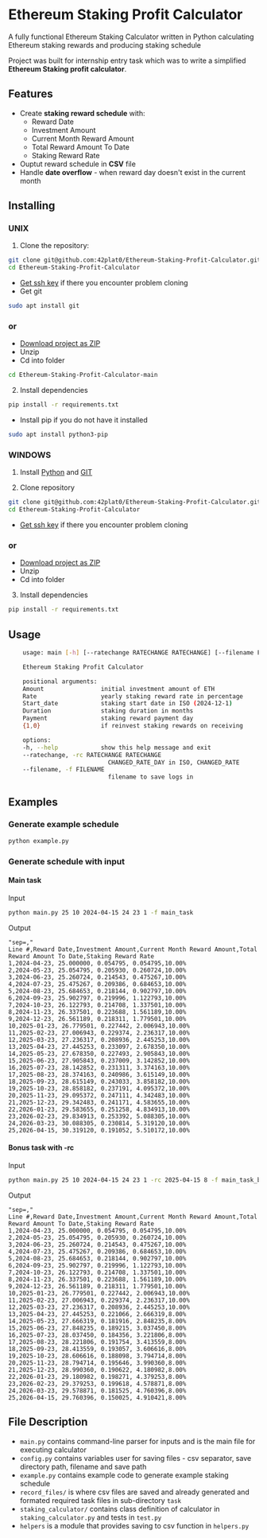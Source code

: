 # Ethereum Staking Profit Calculator

A fully functional Ethereum Staking Calculator written in Python calculating Ethereum staking rewards and producing staking schedule

Project was built for internship entry task which was to write a simplified **Ethereum Staking profit calculator**.

## Features

- Create **staking reward schedule** with:
  - Reward Date
  - Investment Amount
  - Current Month Reward Amount
  - Total Reward Amount To Date
  - Staking Reward Rate
- Ouptut reward schedule in **CSV** file
- Handle **date overflow** - when reward day doesn't exist in the current month

## Installing

### UNIX
1. Clone the repository:


```bash
git clone git@github.com:42plat0/Ethereum-Staking-Profit-Calculator.git
cd Ethereum-Staking-Profit-Calculator
```
- [Get ssh key](https://docs.github.com/en/authentication/connecting-to-github-with-ssh/generating-a-new-ssh-key-and-adding-it-to-the-ssh-agent) if there you encounter problem cloning
- Get git 
```bash
sudo apt install git
```
### or

- [Download project as ZIP](https://github.com/42plat0/Ethereum-Staking-Profit-Calculator/archive/refs/heads/main.zip)
- Unzip
- Cd into folder

```bash
cd Ethereum-Staking-Profit-Calculator-main
```

2. Install dependencies

```bash
pip install -r requirements.txt
```

- Install pip if you do not have it installed

```bash
sudo apt install python3-pip
```

### WINDOWS

1. Install [Python](https://www.python.org/ftp/python/3.12.8/python-3.12.8-amd64.exe) and [GIT](https://git-scm.com/downloads/win)

2. Clone repository


```bash
git clone git@github.com:42plat0/Ethereum-Staking-Profit-Calculator.git
cd Ethereum-Staking-Profit-Calculator
```
- [Get ssh key](https://docs.github.com/en/authentication/connecting-to-github-with-ssh/generating-a-new-ssh-key-and-adding-it-to-the-ssh-agent) if there you encounter problem cloning

### or

- [Download project as ZIP](https://github.com/42plat0/Ethereum-Staking-Profit-Calculator/archive/refs/heads/main.zip)
- Unzip
- Cd into folder

3. Install dependencies

```bash
pip install -r requirements.txt
```

## Usage

```bash
    usage: main [-h] [--ratechange RATECHANGE RATECHANGE] [--filename FILENAME] Amount Rate Start_date Duration Payment {1,0}

    Ethereum Staking Profit Calculator

    positional arguments:
    Amount                initial investment amount of ETH
    Rate                  yearly staking reward rate in percentage
    Start_date            staking start date in ISO (2024-12-1)
    Duration              staking duration in months
    Payment               staking reward payment day
    {1,0}                 if reinvest staking rewards on receiving

    options:
    -h, --help            show this help message and exit
    --ratechange, -rc RATECHANGE RATECHANGE
                            CHANGED_RATE_DAY in ISO, CHANGED_RATE
    --filename, -f FILENAME
                            filename to save logs in
```

## Examples

### Generate example schedule

```bash
python example.py
```

### Generate schedule with input

#### Main task

Input
```bash
python main.py 25 10 2024-04-15 24 23 1 -f main_task
```

Output

```csv
"sep=,"
Line #,Reward Date,Investment Amount,Current Month Reward Amount,Total Reward Amount To Date,Staking Reward Rate
1,2024-04-23, 25.000000, 0.054795, 0.054795,10.00%
2,2024-05-23, 25.054795, 0.205930, 0.260724,10.00%
3,2024-06-23, 25.260724, 0.214543, 0.475267,10.00%
4,2024-07-23, 25.475267, 0.209386, 0.684653,10.00%
5,2024-08-23, 25.684653, 0.218144, 0.902797,10.00%
6,2024-09-23, 25.902797, 0.219996, 1.122793,10.00%
7,2024-10-23, 26.122793, 0.214708, 1.337501,10.00%
8,2024-11-23, 26.337501, 0.223688, 1.561189,10.00%
9,2024-12-23, 26.561189, 0.218311, 1.779501,10.00%
10,2025-01-23, 26.779501, 0.227442, 2.006943,10.00%
11,2025-02-23, 27.006943, 0.229374, 2.236317,10.00%
12,2025-03-23, 27.236317, 0.208936, 2.445253,10.00%
13,2025-04-23, 27.445253, 0.233097, 2.678350,10.00%
14,2025-05-23, 27.678350, 0.227493, 2.905843,10.00%
15,2025-06-23, 27.905843, 0.237009, 3.142852,10.00%
16,2025-07-23, 28.142852, 0.231311, 3.374163,10.00%
17,2025-08-23, 28.374163, 0.240986, 3.615149,10.00%
18,2025-09-23, 28.615149, 0.243033, 3.858182,10.00%
19,2025-10-23, 28.858182, 0.237191, 4.095372,10.00%
20,2025-11-23, 29.095372, 0.247111, 4.342483,10.00%
21,2025-12-23, 29.342483, 0.241171, 4.583655,10.00%
22,2026-01-23, 29.583655, 0.251258, 4.834913,10.00%
23,2026-02-23, 29.834913, 0.253392, 5.088305,10.00%
24,2026-03-23, 30.088305, 0.230814, 5.319120,10.00%
25,2026-04-15, 30.319120, 0.191052, 5.510172,10.00%
```

#### Bonus task with -rc
Input

```bash
python main.py 25 10 2024-04-15 24 23 1 -rc 2025-04-15 8 -f main_task_bonus
```

Output

```csv
"sep=,"
Line #,Reward Date,Investment Amount,Current Month Reward Amount,Total Reward Amount To Date,Staking Reward Rate
1,2024-04-23, 25.000000, 0.054795, 0.054795,10.00%
2,2024-05-23, 25.054795, 0.205930, 0.260724,10.00%
3,2024-06-23, 25.260724, 0.214543, 0.475267,10.00%
4,2024-07-23, 25.475267, 0.209386, 0.684653,10.00%
5,2024-08-23, 25.684653, 0.218144, 0.902797,10.00%
6,2024-09-23, 25.902797, 0.219996, 1.122793,10.00%
7,2024-10-23, 26.122793, 0.214708, 1.337501,10.00%
8,2024-11-23, 26.337501, 0.223688, 1.561189,10.00%
9,2024-12-23, 26.561189, 0.218311, 1.779501,10.00%
10,2025-01-23, 26.779501, 0.227442, 2.006943,10.00%
11,2025-02-23, 27.006943, 0.229374, 2.236317,10.00%
12,2025-03-23, 27.236317, 0.208936, 2.445253,10.00%
13,2025-04-23, 27.445253, 0.221066, 2.666319,8.00%
14,2025-05-23, 27.666319, 0.181916, 2.848235,8.00%
15,2025-06-23, 27.848235, 0.189215, 3.037450,8.00%
16,2025-07-23, 28.037450, 0.184356, 3.221806,8.00%
17,2025-08-23, 28.221806, 0.191754, 3.413559,8.00%
18,2025-09-23, 28.413559, 0.193057, 3.606616,8.00%
19,2025-10-23, 28.606616, 0.188098, 3.794714,8.00%
20,2025-11-23, 28.794714, 0.195646, 3.990360,8.00%
21,2025-12-23, 28.990360, 0.190622, 4.180982,8.00%
22,2026-01-23, 29.180982, 0.198271, 4.379253,8.00%
23,2026-02-23, 29.379253, 0.199618, 4.578871,8.00%
24,2026-03-23, 29.578871, 0.181525, 4.760396,8.00%
25,2026-04-15, 29.760396, 0.150025, 4.910421,8.00%
```

## File Description

- `main.py` contains command-line parser for inputs and is the main file for executing calculator
- `config.py` contains variables user for saving files - csv separator, save directory path, filename and save path
- `example.py` contains example code to generate example staking schedule
- `record_files/` is where csv files are saved and already generated and formated required task files in sub-directory `task`
- `staking_calculator/` contains class definition of calculator in `staking_calculator.py` and tests in `test.py`
- `helpers` is a module that provides saving to csv function in `helpers.py`